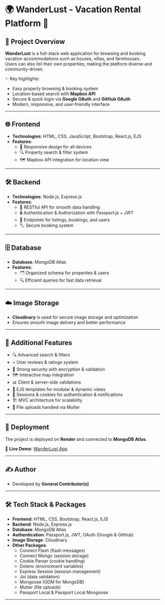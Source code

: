# 🌍 WanderLust - Vacation Rental Platform 🏡

## 📌 Project Overview
**WanderLust** is a full-stack web application for browsing and booking vacation accommodations such as houses, villas, and farmhouses.  
Users can also list their own properties, making the platform diverse and community-driven.  

✨ Key highlights:  
- Easy property browsing & booking system  
- Location-based search with **Mapbox API**  
- Secure & quick login via **Google OAuth** and **GitHub OAuth**  
- Modern, responsive, and user-friendly interface  

---

## 🌐 Frontend
- **Technologies**: HTML, CSS, JavaScript, Bootstrap, React.js, EJS  
- **Features**:
  - 📱 Responsive design for all devices  
  - 🔍 Property search & filter system  
  - 🗺️ Mapbox API integration for location view  

---

## 🛠️ Backend
- **Technologies**: Node.js, Express.js  
- **Features**:
  - 🧩 RESTful API for smooth data handling  
  - 🔒 Authentication & Authorization with Passport.js + JWT  
  - 📄 Endpoints for listings, bookings, and users  
  - 🏷️ Secure booking system  

---

## 🗄️ Database
- **Database**: MongoDB Atlas  
- **Features**:
  - 🗂️ Organized schema for properties & users  
  - 🔍 Efficient queries for fast data retrieval  

---

## ☁️ Image Storage
- **Cloudinary** is used for secure image storage and optimization  
- Ensures smooth image delivery and better performance  

---

## 🌟 Additional Features
- 🔍 Advanced search & filters  
- ⭐ User reviews & ratings system  
- 🔐 Strong security with encryption & validation  
- 🗺️ Interactive map integration  
- 📊 Client & server-side validations  
- 🎨 EJS templates for modular & dynamic views  
- 🍪 Sessions & cookies for authentication & notifications  
- 🏗️ MVC architecture for scalability  
- 💾 File uploads handled via Multer  

---

## 🚀 Deployment
The project is deployed on **Render** and connected to **MongoDB Atlas**.  

🔗 **Live Demo**: [WanderLust App](https://wanderlust-travel-listings.onrender.com/)  

---

## ✍️ Author
- Developed by **General Contributor(s)**  

---

## 🛠️ Tech Stack & Packages
- **Frontend**: HTML, CSS, Bootstrap, React.js, EJS  
- **Backend**: Node.js, Express.js  
- **Database**: MongoDB Atlas  
- **Authentication**: Passport.js, JWT, OAuth (Google & GitHub)  
- **Image Storage**: Cloudinary  
- **Other Packages**:  
  - Connect Flash (flash messages)  
  - Connect Mongo (session storage)  
  - Cookie Parser (cookie handling)  
  - Dotenv (environment variables)  
  - Express Session (session management)  
  - Joi (data validation)  
  - Mongoose (ODM for MongoDB)  
  - Multer (file uploads)  
  - Passport Local & Passport Local Mongoose  

---
